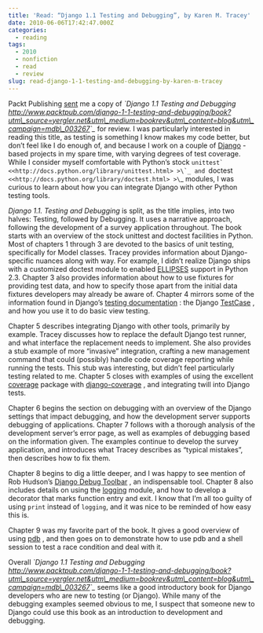 ```yaml
---
title: 'Read: “Django 1.1 Testing and Debugging”, by Karen M. Tracey'
date: 2010-06-06T17:42:47.000Z
categories:
  - reading
tags:
  - 2010
  - nonfiction
  - read
  - review
slug: read-django-1-1-testing-and-debugging-by-karen-m-tracey
---
```

Packt Publishing [sent][1]  me a copy of _\`Django 1.1 Testing and Debugging <http://www.packtpub.com/django-1-1-testing-and-debugging/book?utm\_source=yergler.net&utm\_medium=bookrev&utm\_content=blog&utm\_campaign=mdb\_003267>\`\__ for review. I was particularly interested in reading this title, as testing is something I know makes my code better, but don’t feel like I do enough of, and because I work on a couple of [Django][2] -based projects in my spare time, with varying degrees of test coverage. While I consider myself comfortable with Python’s stock ``unittest` <<http://docs.python.org/library/unittest.html> >\`_ and ``doctest` <<http://docs.python.org/library/doctest.html> >\`_ modules, I was curious to learn about how you can integrate Django with other Python testing tools.

_Django 1.1. Testing and Debugging_ is split, as the title implies, into two halves: Testing, followed by Debugging. It uses a narrative approach, following the development of a survey application throughout. The book starts with an overview of the stock unittest and doctest facilities in Python. Most of chapters 1 through 3 are devoted to the basics of unit testing, specifically for Model classes. Tracey provides information about Django-specific nuances along with way. For example, I didn’t realize Django ships with a customized doctest module to enabled [ELLIPSES][3]  support in Python 2.3. Chapter 3 also provides information about how to use fixtures for providing test data, and how to specify those apart from the initial data fixtures developers may already be aware of. Chapter 4 mirrors some of the information found in Django’s [testing documentation][4] : the Django [TestCase][5] , and how you use it to do basic view testing.

Chapter 5 describes integrating Django with other tools, primarily by example. Tracey discusses how to replace the default Django test runner, and what interface the replacement needs to implement. She also provides a stub example of more “invasive” integration, crafting a new management command that could (possibly) handle code coverage reporting while running the tests. This stub was interesting, but didn’t feel particularly testing related to me. Chapter 5 closes with examples of using the excellent [coverage][6]  package with [django-coverage][7] , and integrating twill into Django tests.

Chapter 6 begins the section on debugging with an overview of the Django settings that impact debugging, and how the development server supports debugging of applications. Chapter 7 follows with a thorough analysis of the development server’s error page, as well as examples of debugging based on the information given. The examples continue to develop the survey application, and introduces what Tracey describes as “typical mistakes”, then describes how to fix them.

Chapter 8 begins to dig a little deeper, and I was happy to see mention of Rob Hudson’s [Django Debug Toolbar][8] , an indispensable tool. Chapter 8 also includes details on using the [logging][9]  module, and how to develop a decorator that marks function entry and exit. I know that I’m all too guilty of using `print` instead of `logging`, and it was nice to be reminded of how easy this is.

Chapter 9 was my favorite part of the book. It gives a good overview of using [pdb][10] , and then goes on to demonstrate how to use pdb and a shell session to test a race condition and deal with it.

Overall _\`Django 1.1 Testing and Debugging <http://www.packtpub.com/django-1-1-testing-and-debugging/book?utm\_source=yergler.net&utm\_medium=bookrev&utm\_content=blog&utm\_campaign=mdb\_003267>\`\__ seems like a good introductory book for Django developers who are new to testing (or Django). While many of the debugging examples seemed obvious to me, I suspect that someone new to Django could use this book as an introduction to development and debugging.



 [1]: http://yergler.net/blog/2010/05/16/preread-django-1-1-testing-and-debugging-by-karen-m-tracey/
 [2]: http://djangoproject.com
 [3]: http://docs.python.org/library/doctest.html#doctest.ELLIPSIS
 [4]: http://docs.djangoproject.com/en/1.1/topics/testing/
 [5]: http://docs.djangoproject.com/en/1.1/topics/testing/#testcase
 [6]: http://pypi.python.org/pypi/coverage
 [7]: http://pypi.python.org/pypi/django-coverage
 [8]: http://github.com/robhudson/django-debug-toolbar
 [9]: http://docs.python.org/library/logging.html
 [10]: http://docs.python.org/library/pdb.html
